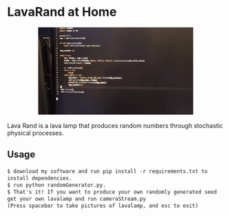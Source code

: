 # LavaRand at Home

<div align="center">
  <kbd>
    <img src="https://github.com/SriLikesToSing/LavaRand/blob/main/cryptoLamp/lavaRand.gif" />
  </kbd>
</div>


Lava Rand is a lava lamp that produces random numbers through stochastic physical processes.

## Usage

```
$ download my software and run pip install -r requirements.txt to install dependencies.
$ run python randomGenerator.py. 
$ That's it! If you want to produce your own randomly generated seed get your own lavalamp and run cameraStream.py
(Press spacebar to take pictures of lavalamp, and esc to exit)

```




